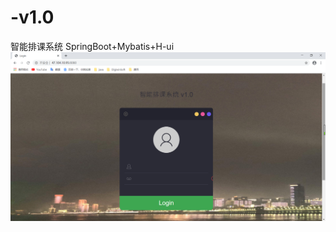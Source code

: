# -v1.0
智能排课系统 SpringBoot+Mybatis+H-ui
![image](https://github.com/RunNamely/-v1.0/blob/master/img/CACSS1.png)
